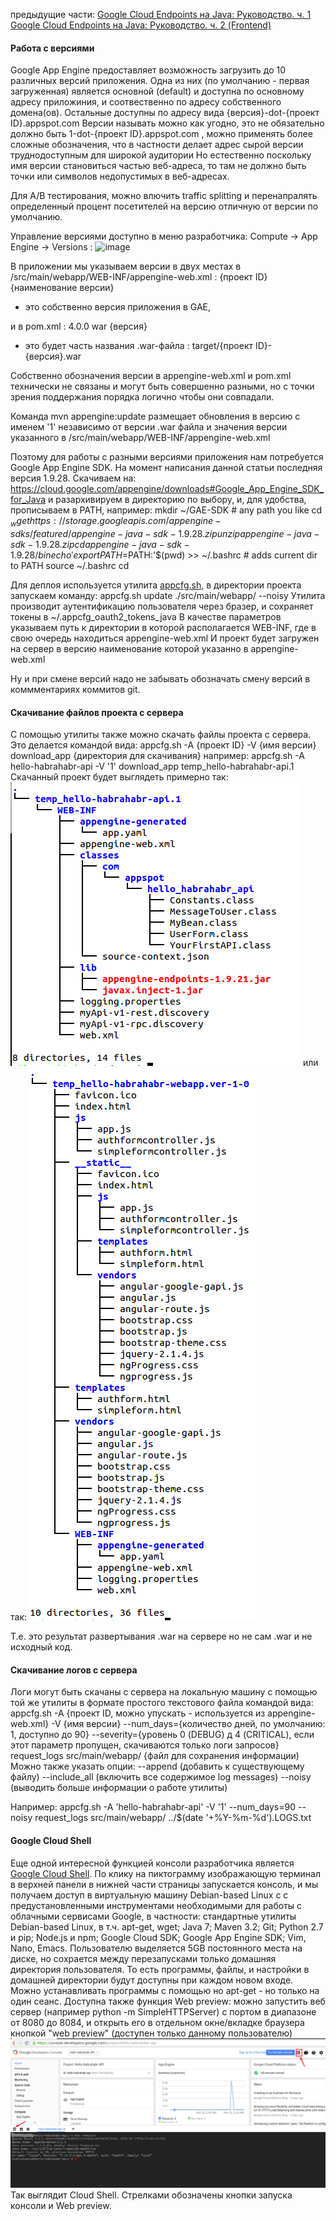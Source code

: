 предыдущие части:
<a href="http://habrahabr.ru/post/268863/">Google Cloud Endpoints на Java: Руководство. ч. 1</a>
<a href="http://habrahabr.ru/post/270459/">Google Cloud Endpoints на Java: Руководство. ч. 2 (Frontend)</a>

<h4>Работа с версиями</h4>
Google App Engine предоставляет возможность загрузить до 10 различных версий приложения.
Одна из них (по умолчанию - первая загруженная) является основной (default) и доступна по основному адресу приложиния, и соотвественно по адресу собственного домена(ов).
<cut />
Остальные доступны по адресу вида {версия}-dot-{проект ID}.appspot.com
Версии называть можно как угодно, это не обязательно должно быть 1-dot-{проект ID}.appspot.com , можно применять более сложные обозначения, что в частности делает адрес сырой версии труднодоступным для широкой аудитории
Но естественно поскольку имя версии становиться частью веб-адреса, то там не должно быть точки или символов недопустимых в веб-адресах.

Для A/B тестирования, можно влючить traffic splitting и перенапралять определенный процент посетителей на версию отличную от версии по умолчанию.

Управление версиями доступно в меню разработчика: Compute -> App Engine -> Versions :
<img src="https://habrastorage.org/getpro/habr/post_images/9b0/1a9/e3a/9b01a9e3aee26aa7fbffa581aa216d93.png" alt="image"/>

В приложении мы указываем версии в двух местах в /src/main/webapp/WEB-INF/appengine-web.xml :
<source lang="xml">
<appengine-web-app xmlns="http://appengine.google.com/ns/1.0">
    <application>{проект ID}</application>
    <version>{наименование версии}</version>
</source>
- это собственно версия приложения в GAE,

и в pom.xml :
<source lang="xml">
    <modelVersion>4.0.0</modelVersion>
    <packaging>war</packaging>
    <version>{версия}</version>
</source>
- это будет часть названия .war-файла : target/{проект ID}-{версия}.war

Собственно обозначения версии в appengine-web.xml и pom.xml технически не связаны и могут быть совершенно разными, но с точки зрения поддержания порядка логично чтобы они совпадали.

Команда mvn appengine:update размещает обновления в версию с именем '1' независимо от версии .war файла и значения версии указанного в /src/main/webapp/WEB-INF/appengine-web.xml

Поэтому для работы с разными версиями приложения нам потребуется Google App Engine SDK. На момент написания данной статьи последняя версия 1.9.28. Скачиваем на: https://cloud.google.com/appengine/downloads#Google_App_Engine_SDK_for_Java и разархивируем в директорию по выбору, и, для удобства, прописываем в PATH, например:
<source lang="bash">
mkdir ~/GAE-SDK # any path you like
cd $_
wget https://storage.googleapis.com/appengine-sdks/featured/appengine-java-sdk-1.9.28.zip
unzip appengine-java-sdk-1.9.28.zip
cd appengine-java-sdk-1.9.28/bin
echo 'export PATH=$PATH:'$(pwd) >> ~/.bashrc # adds current dir to PATH
source ~/.bashrc
cd
</source>

Для деплоя используется утилита <a href="https://cloud.google.com/appengine/docs/java/tools/uploadinganapp#appcfg_command">appcfg.sh</a>, в директории проекта запускаем команду:
<source lang="bash">
appcfg.sh update ./src/main/webapp/ --noisy
</source>
Утилита производит аутентификацию пользователя через бразер, и сохраняет токены в ~/.appcfg_oauth2_tokens_java
В качестве параметров указываем путь к директории в которой располагается WEB-INF, где в свою очередь находиться appengine-web.xml И проект будет загружен на сервер в версию наименование которой указанно в appengine-web.xml

Ну и при смене версий надо не забывать обозначать смену версий в коммментариях коммитов git.

<h4>Скачивание файлов проекта с сервера</h4>
С помощью утилиты также можно скачать файлы проекта с сервера. Это делается командой вида:
appcfg.sh -A {проект ID} -V {имя версии} download_app {директория для скачивания}
например:
<source lang="bash">
appcfg.sh -A hello-habrahabr-api -V '1' download_app temp_hello-habrahabr-api.1
</source>
Скачанный проект будет выглядеть примерно так:
<img src="https://raw.githubusercontent.com/ageyev/cloud-endpoints-tutorial/master/habrahabr/images3/Selection_002.png" alt="image"/>
или так:
<img src="https://raw.githubusercontent.com/ageyev/cloud-endpoints-tutorial/master/habrahabr/images3/Selection_003.png" alt="image"/>

Т.е. это результат развертывания .war на сервере но не сам .war и не исходный код.

<h4>Скачивание логов с сервера</h4>
Логи могут быть скачаны с сервера на локальную машину с помощью той же утилиты в формате простого текстового файла командой вида:
<source lang="bash">
 appcfg.sh -A {проект ID, можно упускать - используется из appengine-web.xml} -V {имя версии} --num_days={количество дней, по умолчанию: 1, доступно до 90} --severity={уровень 0 (DEBUG) д 4 (CRITICAL), если этот параметр пропущен, скачиваются только логи запросов} request_logs src/main/webapp/ {файл для сохранения информации)
</source>
Можно также указать опции:
--append (добавить к существующему файлу)
--include_all (включить все содержимое log messages)
--noisy (выводить больше информации о работе утилиты)

Например:
appcfg.sh -A 'hello-habrahabr-api' -V '1' --num_days=90 --noisy request_logs src/main/webapp/ ../$(date '+%Y-%m-%d').LOGS.txt

<h4>Google Cloud Shell</h4>
Еще одной интересной функцией консоли разработчика является <a href="https://cloud.google.com/cloud-shell/docs/">Google Cloud Shell</a>.
По клику на пиктограмму изображающую терминал в верхней панели в нижней части страницы запускается консоль, и мы получаем доступ в виртуальную машину Debian-based Linux c с предустановленными инструментами необходимыми для работы с облачными сервисами Google, в частности: стандартные утилиты Debian-based Linux, в т.ч. apt-get, wget; Java 7; Maven 3.2; Git; Python 2.7 и pip; Node.js и npm; Google Cloud SDK; Google App Engine SDK; Vim, Nano, Emacs. Пользователю выделяется 5GB постоянного места на диске, но сохрается между перезапусками только домашняя директория пользователя. То есть программы, файлы, и настройки в домашней директории будут доступны при каждом новом входе. Можно устанавливать программы с помощью но apt-get - но только на один сеанс.
Доступна также функция Web preview: можно запустить веб сервер (например python -m SimpleHTTPServer) с портом в диапазоне от  8080 до 8084, и открыть его в отдельном окне/вкладке браузера кнопкой "web preview" (доступен только данному пользователю)

<img src="https://raw.githubusercontent.com/ageyev/cloud-endpoints-tutorial/master/habrahabr/images3/Selection_004.png" alt="image"/>
Так выглядит Cloud Shell. Стрелками обозначены кнопки запуска консоли и Web preview.

